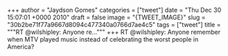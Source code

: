 
+++
author = "Jaydson Gomes"
categories = ["tweet"]
date = "Thu Dec 30 15:07:01 +0000 2010"
draft = false
image = "{TWEET_IMAGE}"
slug = "30b2be71f77a9667d8094c477340a0766d7ae4c5"
tags = ["tweet"]
title = """RT @wilshipley: Anyone re..."""
+++
RT @wilshipley: Anyone remember when MTV played music instead of celebrating the worst people in America?
